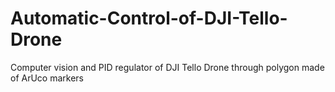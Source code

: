 # Automatic-Control-of-DJI-Tello-Drone
Computer vision and PID regulator of DJI Tello Drone through polygon made of ArUco markers 
